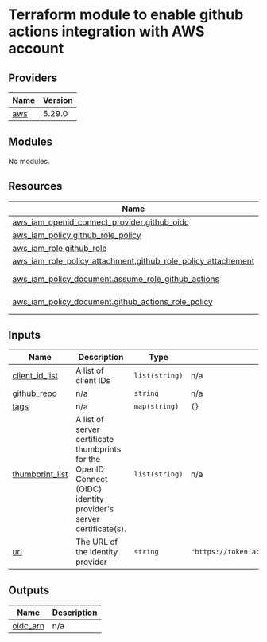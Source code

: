 # Terraform module to enable github actions integration with AWS account

<!-- BEGINNING OF PRE-COMMIT-TERRAFORM DOCS HOOK -->
## Providers

| Name | Version |
|------|---------|
| <a name="provider_aws"></a> [aws](#provider\_aws) | 5.29.0 |

## Modules

No modules.

## Resources

| Name | Type |
|------|------|
| [aws_iam_openid_connect_provider.github_oidc](https://registry.terraform.io/providers/hashicorp/aws/5.29.0/docs/resources/iam_openid_connect_provider) | resource |
| [aws_iam_policy.github_role_policy](https://registry.terraform.io/providers/hashicorp/aws/5.29.0/docs/resources/iam_policy) | resource |
| [aws_iam_role.github_role](https://registry.terraform.io/providers/hashicorp/aws/5.29.0/docs/resources/iam_role) | resource |
| [aws_iam_role_policy_attachment.github_role_policy_attachement](https://registry.terraform.io/providers/hashicorp/aws/5.29.0/docs/resources/iam_role_policy_attachment) | resource |
| [aws_iam_policy_document.assume_role_github_actions](https://registry.terraform.io/providers/hashicorp/aws/5.29.0/docs/data-sources/iam_policy_document) | data source |
| [aws_iam_policy_document.github_actions_role_policy](https://registry.terraform.io/providers/hashicorp/aws/5.29.0/docs/data-sources/iam_policy_document) | data source |

## Inputs

| Name | Description | Type | Default | Required |
|------|-------------|------|---------|:--------:|
| <a name="input_client_id_list"></a> [client\_id\_list](#input\_client\_id\_list) | A list of client IDs | `list(string)` | n/a | yes |
| <a name="input_github_repo"></a> [github\_repo](#input\_github\_repo) | n/a | `string` | n/a | yes |
| <a name="input_tags"></a> [tags](#input\_tags) | n/a | `map(string)` | `{}` | no |
| <a name="input_thumbprint_list"></a> [thumbprint\_list](#input\_thumbprint\_list) | A list of server certificate thumbprints for the OpenID Connect (OIDC) identity provider's server certificate(s). | `list(string)` | n/a | yes |
| <a name="input_url"></a> [url](#input\_url) | The URL of the identity provider | `string` | `"https://token.actions.githubusercontent.com"` | no |

## Outputs

| Name | Description |
|------|-------------|
| <a name="output_oidc_arn"></a> [oidc\_arn](#output\_oidc\_arn) | n/a |
<!-- END OF PRE-COMMIT-TERRAFORM DOCS HOOK -->
